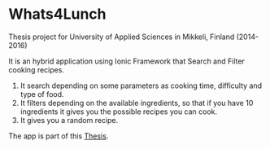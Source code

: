 # Whats4Lunch
Thesis project for University of Applied Sciences in Mikkeli, Finland (2014-2016)

It is an hybrid application using Ionic Framework that Search and Filter cooking recipes.
1. It search depending on some parameters as cooking time, difficulty and type of food.
2. It filters depending on the available ingredients, so that if you have 10 ingredients it gives you the possible recipes you can cook.
3. It gives you a random recipe.

The app is part of this [Thesis](http://www.urn.fi/URN:NBN:fi:amk-2016061212770).
